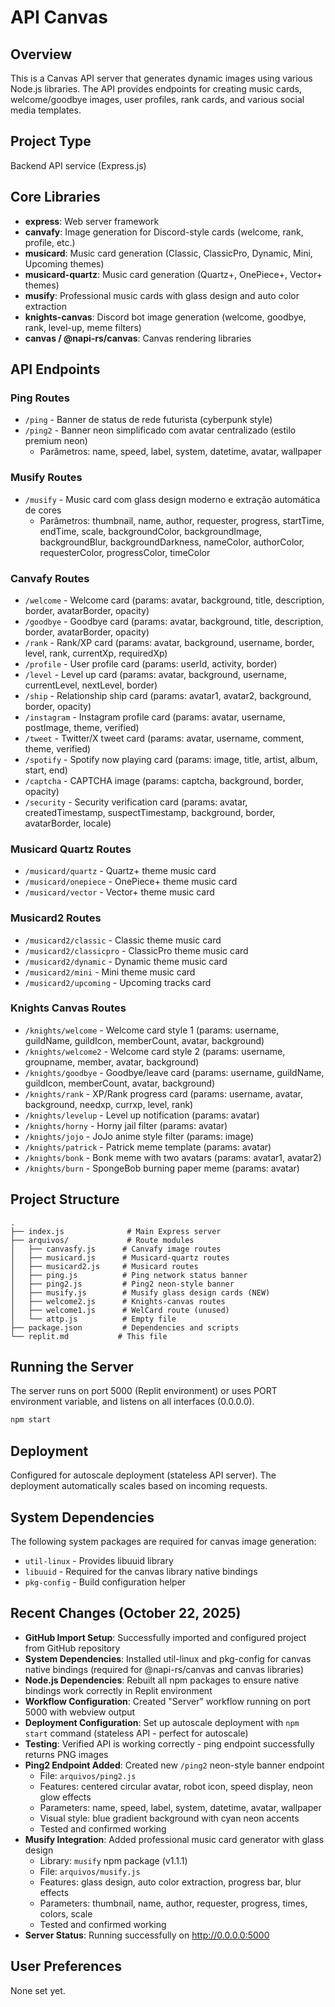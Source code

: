 # API Canvas

## Overview
This is a Canvas API server that generates dynamic images using various Node.js libraries. The API provides endpoints for creating music cards, welcome/goodbye images, user profiles, rank cards, and various social media templates.

## Project Type
Backend API service (Express.js)

## Core Libraries
- **express**: Web server framework
- **canvafy**: Image generation for Discord-style cards (welcome, rank, profile, etc.)
- **musicard**: Music card generation (Classic, ClassicPro, Dynamic, Mini, Upcoming themes)
- **musicard-quartz**: Music card generation (Quartz+, OnePiece+, Vector+ themes)
- **musify**: Professional music cards with glass design and auto color extraction
- **knights-canvas**: Discord bot image generation (welcome, goodbye, rank, level-up, meme filters)
- **canvas / @napi-rs/canvas**: Canvas rendering libraries

## API Endpoints

### Ping Routes
- `/ping` - Banner de status de rede futurista (cyberpunk style)
- `/ping2` - Banner neon simplificado com avatar centralizado (estilo premium neon)
  - Parâmetros: name, speed, label, system, datetime, avatar, wallpaper

### Musify Routes
- `/musify` - Music card com glass design moderno e extração automática de cores
  - Parâmetros: thumbnail, name, author, requester, progress, startTime, endTime, scale, backgroundColor, backgroundImage, backgroundBlur, backgroundDarkness, nameColor, authorColor, requesterColor, progressColor, timeColor

### Canvafy Routes
- `/welcome` - Welcome card (params: avatar, background, title, description, border, avatarBorder, opacity)
- `/goodbye` - Goodbye card (params: avatar, background, title, description, border, avatarBorder, opacity)
- `/rank` - Rank/XP card (params: avatar, background, username, border, level, rank, currentXp, requiredXp)
- `/profile` - User profile card (params: userId, activity, border)
- `/level` - Level up card (params: avatar, background, username, currentLevel, nextLevel, border)
- `/ship` - Relationship ship card (params: avatar1, avatar2, background, border, opacity)
- `/instagram` - Instagram profile card (params: avatar, username, postImage, theme, verified)
- `/tweet` - Twitter/X tweet card (params: avatar, username, comment, theme, verified)
- `/spotify` - Spotify now playing card (params: image, title, artist, album, start, end)
- `/captcha` - CAPTCHA image (params: captcha, background, border, opacity)
- `/security` - Security verification card (params: avatar, createdTimestamp, suspectTimestamp, background, border, avatarBorder, locale)

### Musicard Quartz Routes
- `/musicard/quartz` - Quartz+ theme music card
- `/musicard/onepiece` - OnePiece+ theme music card
- `/musicard/vector` - Vector+ theme music card

### Musicard2 Routes
- `/musicard2/classic` - Classic theme music card
- `/musicard2/classicpro` - ClassicPro theme music card
- `/musicard2/dynamic` - Dynamic theme music card
- `/musicard2/mini` - Mini theme music card
- `/musicard2/upcoming` - Upcoming tracks card

### Knights Canvas Routes
- `/knights/welcome` - Welcome card style 1 (params: username, guildName, guildIcon, memberCount, avatar, background)
- `/knights/welcome2` - Welcome card style 2 (params: username, groupname, member, avatar, background)
- `/knights/goodbye` - Goodbye/leave card (params: username, guildName, guildIcon, memberCount, avatar, background)
- `/knights/rank` - XP/Rank progress card (params: username, avatar, background, needxp, currxp, level, rank)
- `/knights/levelup` - Level up notification (params: avatar)
- `/knights/horny` - Horny jail filter (params: avatar)
- `/knights/jojo` - JoJo anime style filter (params: image)
- `/knights/patrick` - Patrick meme template (params: avatar)
- `/knights/bonk` - Bonk meme with two avatars (params: avatar1, avatar2)
- `/knights/burn` - SpongeBob burning paper meme (params: avatar)

## Project Structure
```
.
├── index.js              # Main Express server
├── arquivos/             # Route modules
│   ├── canvasfy.js      # Canvafy image routes
│   ├── musicard.js      # Musicard-quartz routes
│   ├── musicard2.js     # Musicard routes
│   ├── ping.js          # Ping network status banner
│   ├── ping2.js         # Ping2 neon-style banner
│   ├── musify.js        # Musify glass design cards (NEW)
│   ├── welcome2.js      # Knights-canvas routes
│   ├── welcome1.js      # WelCard route (unused)
│   └── attp.js          # Empty file
├── package.json         # Dependencies and scripts
└── replit.md           # This file
```

## Running the Server
The server runs on port 5000 (Replit environment) or uses PORT environment variable, and listens on all interfaces (0.0.0.0).

```bash
npm start
```

## Deployment
Configured for autoscale deployment (stateless API server). The deployment automatically scales based on incoming requests.

## System Dependencies
The following system packages are required for canvas image generation:
- `util-linux` - Provides libuuid library
- `libuuid` - Required for the canvas library native bindings
- `pkg-config` - Build configuration helper

## Recent Changes (October 22, 2025)
- **GitHub Import Setup**: Successfully imported and configured project from GitHub repository
- **System Dependencies**: Installed util-linux and pkg-config for canvas native bindings (required for @napi-rs/canvas and canvas libraries)
- **Node.js Dependencies**: Rebuilt all npm packages to ensure native bindings work correctly in Replit environment
- **Workflow Configuration**: Created "Server" workflow running on port 5000 with webview output
- **Deployment Configuration**: Set up autoscale deployment with `npm start` command (stateless API - perfect for autoscale)
- **Testing**: Verified API is working correctly - ping endpoint successfully returns PNG images
- **Ping2 Endpoint Added**: Created new `/ping2` neon-style banner endpoint
  - File: `arquivos/ping2.js`
  - Features: centered circular avatar, robot icon, speed display, neon glow effects
  - Parameters: name, speed, label, system, datetime, avatar, wallpaper
  - Visual style: blue gradient background with cyan neon accents
  - Tested and confirmed working
- **Musify Integration**: Added professional music card generator with glass design
  - Library: `musify` npm package (v1.1.1)
  - File: `arquivos/musify.js`
  - Features: glass design, auto color extraction, progress bar, blur effects
  - Parameters: thumbnail, name, author, requester, progress, times, colors, scale
  - Tested and confirmed working
- **Server Status**: Running successfully on http://0.0.0.0:5000

## User Preferences
None set yet.
